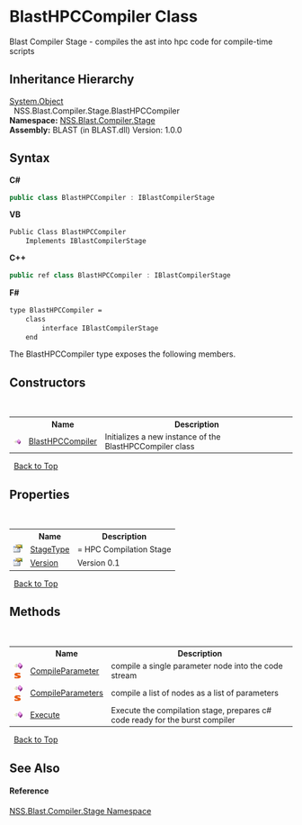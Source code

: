 # BlastHPCCompiler Class
 

Blast Compiler Stage - compiles the ast into hpc code for compile-time scripts


## Inheritance Hierarchy
<a href="https://docs.microsoft.com/dotnet/api/system.object" target="_blank" rel="noopener noreferrer">System.Object</a><br />&nbsp;&nbsp;NSS.Blast.Compiler.Stage.BlastHPCCompiler<br />
**Namespace:**&nbsp;<a href="f44e629d-16ad-ce78-c6d1-bb239589698b.md">NSS.Blast.Compiler.Stage</a><br />**Assembly:**&nbsp;BLAST (in BLAST.dll) Version: 1.0.0

## Syntax

**C#**<br />
``` C#
public class BlastHPCCompiler : IBlastCompilerStage
```

**VB**<br />
``` VB
Public Class BlastHPCCompiler
	Implements IBlastCompilerStage
```

**C++**<br />
``` C++
public ref class BlastHPCCompiler : IBlastCompilerStage
```

**F#**<br />
``` F#
type BlastHPCCompiler =  
    class
        interface IBlastCompilerStage
    end
```

The BlastHPCCompiler type exposes the following members.


## Constructors
&nbsp;<table><tr><th></th><th>Name</th><th>Description</th></tr><tr><td>![Public method](media/pubmethod.gif "Public method")</td><td><a href="03b073a9-dba8-7e70-1e40-77fa1fee0491.md">BlastHPCCompiler</a></td><td>
Initializes a new instance of the BlastHPCCompiler class</td></tr></table>&nbsp;
<a href="#blasthpccompiler-class">Back to Top</a>

## Properties
&nbsp;<table><tr><th></th><th>Name</th><th>Description</th></tr><tr><td>![Public property](media/pubproperty.gif "Public property")</td><td><a href="52e04249-81f2-732d-65b7-93bf8a9cfd50.md">StageType</a></td><td>
= HPC Compilation Stage</td></tr><tr><td>![Public property](media/pubproperty.gif "Public property")</td><td><a href="a846b088-f126-f493-2729-3286778b34db.md">Version</a></td><td>
Version 0.1</td></tr></table>&nbsp;
<a href="#blasthpccompiler-class">Back to Top</a>

## Methods
&nbsp;<table><tr><th></th><th>Name</th><th>Description</th></tr><tr><td>![Public method](media/pubmethod.gif "Public method")![Static member](media/static.gif "Static member")</td><td><a href="f6503c24-0c24-bdd4-15dc-9f2d1b744f4a.md">CompileParameter</a></td><td>
compile a single parameter node into the code stream</td></tr><tr><td>![Public method](media/pubmethod.gif "Public method")![Static member](media/static.gif "Static member")</td><td><a href="d8e69618-c42f-886a-fb15-b04a8db34d93.md">CompileParameters</a></td><td>
compile a list of nodes as a list of parameters</td></tr><tr><td>![Public method](media/pubmethod.gif "Public method")</td><td><a href="d2e14923-f2cf-fa3a-f8b1-7f27267ee374.md">Execute</a></td><td>
Execute the compilation stage, prepares c# code ready for the burst compiler</td></tr></table>&nbsp;
<a href="#blasthpccompiler-class">Back to Top</a>

## See Also


#### Reference
<a href="f44e629d-16ad-ce78-c6d1-bb239589698b.md">NSS.Blast.Compiler.Stage Namespace</a><br />
